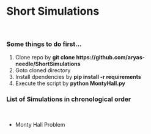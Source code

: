 <h1>      Short Simulations</h1><br>

<h3>Some things to do first...</h3>
<ol>
  <li> Clone repo by <b>git clone https://github.com/aryas-needle/ShortSimulations</b></li>
  <li>Goto cloned directory</li>
  <li>Install dpendencies by 
    <b>
    pip install -r requirements
    </b></li>
  <li>Execute the script by 
    <b>
    python MontyHall.py
    </b></li>
</ol>
<h3>List of Simulations in chronological order</h3><br>
<ul>
  <li>Monty Hall Problem</li>
</ul>

